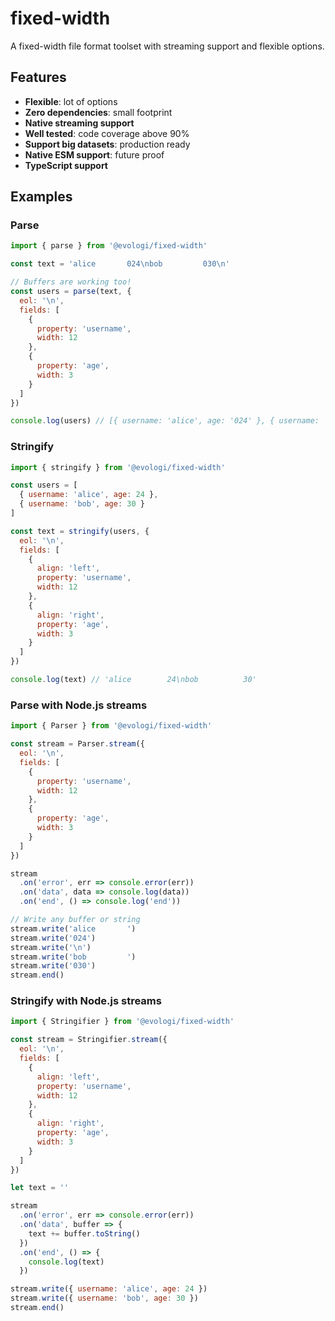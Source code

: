 # fixed-width

A fixed-width file format toolset with streaming support and flexible options.

## Features

- **Flexible**: lot of options
- **Zero dependencies**: small footprint
- **Native streaming support**
- **Well tested**: code coverage above 90%
- **Support big datasets**: production ready
- **Native ESM support**: future proof
- **TypeScript support**

## Examples

### Parse

```javascript
import { parse } from '@evologi/fixed-width'

const text = 'alice       024\nbob         030\n'

// Buffers are working too!
const users = parse(text, {
  eol: '\n',
  fields: [
    {
      property: 'username',
      width: 12
    },
    {
      property: 'age',
      width: 3
    }
  ]
})

console.log(users) // [{ username: 'alice', age: '024' }, { username: 'bob', age: '030' }]
```

### Stringify

```javascript
import { stringify } from '@evologi/fixed-width'

const users = [
  { username: 'alice', age: 24 },
  { username: 'bob', age: 30 }
]

const text = stringify(users, {
  eol: '\n',
  fields: [
    {
      align: 'left',
      property: 'username',
      width: 12
    },
    {
      align: 'right',
      property: 'age',
      width: 3
    }
  ]
})

console.log(text) // 'alice        24\nbob          30'
```

### Parse with Node.js streams

```javascript
import { Parser } from '@evologi/fixed-width'

const stream = Parser.stream({
  eol: '\n',
  fields: [
    {
      property: 'username',
      width: 12
    },
    {
      property: 'age',
      width: 3
    }
  ]
})

stream
  .on('error', err => console.error(err))
  .on('data', data => console.log(data))
  .on('end', () => console.log('end'))

// Write any buffer or string
stream.write('alice       ')
stream.write('024')
stream.write('\n')
stream.write('bob         ')
stream.write('030')
stream.end()
```

### Stringify with Node.js streams

```javascript
import { Stringifier } from '@evologi/fixed-width'

const stream = Stringifier.stream({
  eol: '\n',
  fields: [
    {
      align: 'left',
      property: 'username',
      width: 12
    },
    {
      align: 'right',
      property: 'age',
      width: 3
    }
  ]
})

let text = ''

stream
  .on('error', err => console.error(err))
  .on('data', buffer => {
    text += buffer.toString()
  })
  .on('end', () => {
    console.log(text)
  })

stream.write({ username: 'alice', age: 24 })
stream.write({ username: 'bob', age: 30 })
stream.end()
```
